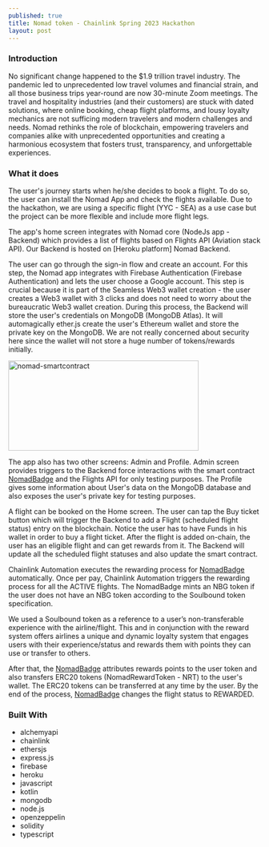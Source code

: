 ```yaml
---
published: true
title: Nomad token - Chainlink Spring 2023 Hackathon
layout: post
---
```


### Introduction
No significant change happened to the $1.9 trillion travel industry. The pandemic led to unprecedented low travel volumes and financial strain, and all those business trips year-round are now 30-minute Zoom meetings.
The travel and hospitality industries (and their customers) are stuck with dated solutions, where online booking, cheap flight platforms, and lousy loyalty mechanics are not sufficing modern travelers and modern challenges and needs. Nomad rethinks the role of blockchain, empowering travelers and companies alike with unprecedented opportunities and creating a harmonious ecosystem that fosters trust, transparency, and unforgettable experiences.

### What it does
The user's journey starts when he/she decides to book a flight. To do so, the user can install the Nomad App and check the flights available. Due to the hackathon, we are using a specific flight (YYC - SEA) as a use case but the project can be more flexible and include more flight legs.

The app's home screen integrates with Nomad core (NodeJs app - Backend) which provides a list of flights based on Flights API (Aviation stack API). Our Backend is hosted on [Heroku platform] Nomad Backend.

The user can go through the sign-in flow and create an account. For this step, the Nomad app integrates with Firebase Authentication (Firebase Authentication) and lets the user choose a Google account. This step is crucial because it is part of the Seamless Web3 wallet creation - the user creates a Web3 wallet with 3 clicks and does not need to worry about the bureaucratic Web3 wallet creation. During this process, the Backend will store the user's credentials on MongoDB (MongoDB Atlas). It will automagically ether.js create the user's Ethereum wallet and store the private key on the MongoDB. We are not really concerned about security here since the wallet will not store a huge number of tokens/rewards initially.

<img src="https://maikotrindade.com/public/img/nomad-smartcontract.png" width="380" height="180" alt="nomad-smartcontract"/> 

The app also has two other screens: Admin and Profile. Admin screen provides triggers to the Backend force interactions with the smart contract [NomadBadge] and the Flights API for only testing purposes. The Profile gives some information about User's data on the MongoDB database and also exposes the user's private key for testing purposes.

A flight can be booked on the Home screen. The user can tap the Buy ticket button which will trigger the Backend to add a Flight (scheduled flight status) entry on the blockchain. Notice the user has to have Funds in his wallet in order to buy a flight ticket. After the flight is added on-chain, the user has an eligible flight and can get rewards from it. The Backend will update all the scheduled flight statuses and also update the smart contract.

Chainlink Automation executes the rewarding process for [NomadBadge] automatically. Once per pay, Chainlink Automation triggers the rewarding process for all the ACTIVE flights. The NomadBadge mints an NBG token if the user does not have an NBG token according to the Soulbound token specification.

We used a Soulbound token as a reference to a user’s non-transferable experience with the airline/flight. This and in conjunction with the reward system offers airlines a unique and dynamic loyalty system that engages users with their experience/status and rewards them with points they can use or transfer to others.

After that, the [NomadBadge] attributes rewards points to the user token and also transfers ERC20 tokens (NomadRewardToken - NRT) to the user's wallet. The ERC20 tokens can be transferred at any time by the user. By the end of the process, [NomadBadge] changes the flight status to REWARDED.

### Built With
- alchemyapi
- chainlink
- ethersjs
- express.js
- firebase
- heroku
- javascript
- kotlin
- mongodb
- node.js
- openzeppelin
- solidity
- typescript

[NomadBadge]: https://github.com/maikotrindade/nomad-token